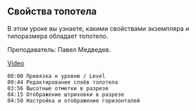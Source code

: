 ## Свойства топотела

В этом уроке вы узнаете, какими свойствами экземпляра и типоразмера обладает топотело.

Преподаватель: Павел Медведев.
  
[Video](https://player.softculture.cc/embed/online/RVP/RVP_17.28.04_L5-6_Toposolid_Properties)

``` chapters
00:00 Привязка к уровню / Level
00:44 Редактирование слоёв топотела
03:56 Высотные отметки в разрезе
04:15 Отображение штриховки в разрезе
04:50 Настройка и отображение горизонталей
```